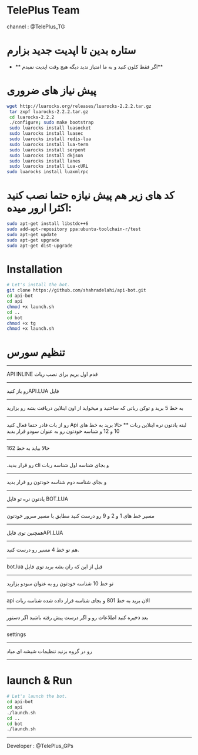 # TelePlus Team


channel : <a herf="https://telegram.me/TelePlus_TG">@TelePlus_TG</a>

# ستاره بدین تا اپدیت جدید  بزارم

* ** اگر فقط کلون کنید و به ما امتیاز ندید دیگه هیچ وقت اپدیت نمیدم**


# پیش نیاز های ضروری
```sh
wget http://luarocks.org/releases/luarocks-2.2.2.tar.gz
 tar zxpf luarocks-2.2.2.tar.gz
 cd luarocks-2.2.2
 ./configure; sudo make bootstrap
 sudo luarocks install luasocket
 sudo luarocks install luasec
 sudo luarocks install redis-lua
 sudo luarocks install lua-term
 sudo luarocks install serpent
 sudo luarocks install dkjson
 sudo luarocks install lanes
 sudo luarocks install Lua-cURL
sudo luarocks install luaxmlrpc
```
# کد های زیر هم پیش نیازه حتما نصب کنید اکثرا ارور میده:

```sh
sudo apt-get install libstdc++6
sudo add-apt-repository ppa:ubuntu-toolchain-r/test 
sudo apt-get update
sudo apt-get upgrade
sudo apt-get dist-upgrade
```

# Installation

```sh
# Let's install the bot.
git clone https://github.com/shahradelahi/api-bot.git
cd api-bot
cd api
chmod +x launch.sh
cd ..
cd bot
chmod +x tg
chmod +x launch.sh
```

# تنظیم سورس
********
API INLINE قدم اول بریم برای نصب ربات
********
رو باز کنیدAPI.LUA فایل
********
به خط 5 برید و توکن رباتی که ساختید  و میخواید از اون اینلاین دریافت بشه رو بزارید
********
رو از بات فادر حتما فعال کنید Api لبته یادتون نره اینلاین ربات 
**
حالا برید به خط های 10 و 12 و شناسه خودتون رو به عنوان سودو قرار بدید
********
حالا بیاید به خط 162
********
.رو قرار بدید cli و بجای شناسه اول شناسه ربات
********
و بجای شناسه دوم شناسه خودتون رو قرار بدید

********
یادتون نره تو فایل BOT.LUA
********
مسیر خط های 1 و 2 و 9 رو درست کنید مطابق با مسیر سرور خودتون
********
همچنین توی فایلAPI.LUA
********
هم تو خط 4 مسیر رو درست کنید.
********
bot.lua قبل از این که ران بشه برید توی فایل
********
تو خط 10 شناسه خودتون رو به عنوان سودو بزارید
********
api الان برید به خط 801 و بجای شناسه قرار داده شده شناسه ربات 
********
بعد ذخیره کنید اطلاعات رو و اگر درست پیش رفته باشید اگر دستور
********
settings
********
رو در گروه بزنید تنظیمات شیشه ای میاد
********


# Iaunch & Run

```sh
# Let's launch the bot.
cd api-bot
cd api
./launch.sh
cd ..
cd bot
./launch.sh
```
----------------------------------------------------------------------
Developer : @TelePlus_GPs
